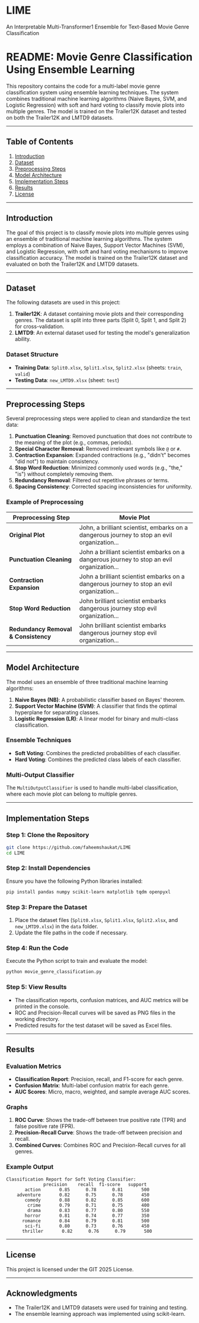 # LIME
An Interpretable Multi-Transformer1 Ensemble for Text-Based Movie Genre Classification

# README: Movie Genre Classification Using Ensemble Learning

This repository contains the code for a multi-label movie genre classification system using ensemble learning techniques. The system combines traditional machine learning algorithms (Naive Bayes, SVM, and Logistic Regression) with soft and hard voting to classify movie plots into multiple genres. The model is trained on the Trailer12K dataset and tested on both the Trailer12K and LMTD9 datasets.

---

## Table of Contents
1. [Introduction](#introduction)
2. [Dataset](#dataset)
3. [Preprocessing Steps](#preprocessing-steps)
4. [Model Architecture](#model-architecture)
5. [Implementation Steps](#implementation-steps)
6. [Results](#results)
7. [License](#license)

---

## Introduction

The goal of this project is to classify movie plots into multiple genres using an ensemble of traditional machine learning algorithms. The system employs a combination of Naive Bayes, Support Vector Machines (SVM), and Logistic Regression, with soft and hard voting mechanisms to improve classification accuracy. The model is trained on the Trailer12K dataset and evaluated on both the Trailer12K and LMTD9 datasets.

---

## Dataset

The following datasets are used in this project:
1. **Trailer12K**: A dataset containing movie plots and their corresponding genres. The dataset is split into three parts (Split 0, Split 1, and Split 2) for cross-validation.
2. **LMTD9**: An external dataset used for testing the model's generalization ability.

### Dataset Structure
- **Training Data**: `Split0.xlsx`, `Split1.xlsx`, `Split2.xlsx` (sheets: `train`, `valid`)
- **Testing Data**: `new_LMTD9.xlsx` (sheet: `test`)

---

## Preprocessing Steps

Several preprocessing steps were applied to clean and standardize the text data:
1. **Punctuation Cleaning**: Removed punctuation that does not contribute to the meaning of the plot (e.g., commas, periods).
2. **Special Character Removal**: Removed irrelevant symbols like `@` or `#`.
3. **Contraction Expansion**: Expanded contractions (e.g., "didn't" becomes "did not") to maintain consistency.
4. **Stop Word Reduction**: Minimized commonly used words (e.g., "the," "is") without completely removing them.
5. **Redundancy Removal**: Filtered out repetitive phrases or terms.
6. **Spacing Consistency**: Corrected spacing inconsistencies for uniformity.

### Example of Preprocessing
| **Preprocessing Step**              | **Movie Plot**                                                                                   |
|-------------------------------------|--------------------------------------------------------------------------------------------------|
| **Original Plot**                   | John, a brilliant scientist, embarks on a dangerous journey to stop an evil organization...      |
| **Punctuation Cleaning**            | John a brilliant scientist embarks on a dangerous journey to stop an evil organization...        |
| **Contraction Expansion**           | John a brilliant scientist embarks on a dangerous journey to stop an evil organization...        |
| **Stop Word Reduction**             | John brilliant scientist embarks dangerous journey stop evil organization...                     |
| **Redundancy Removal & Consistency**| John brilliant scientist embarks dangerous journey stop evil organization...                     |

---

## Model Architecture

The model uses an ensemble of three traditional machine learning algorithms:
1. **Naive Bayes (NB)**: A probabilistic classifier based on Bayes' theorem.
2. **Support Vector Machine (SVM)**: A classifier that finds the optimal hyperplane for separating classes.
3. **Logistic Regression (LR)**: A linear model for binary and multi-class classification.

### Ensemble Techniques
- **Soft Voting**: Combines the predicted probabilities of each classifier.
- **Hard Voting**: Combines the predicted class labels of each classifier.

### Multi-Output Classifier
The `MultiOutputClassifier` is used to handle multi-label classification, where each movie plot can belong to multiple genres.

---

## Implementation Steps

### Step 1: Clone the Repository
```bash
git clone https://github.com/faheemshaukat/LIME
cd LIME
```

### Step 2: Install Dependencies
Ensure you have the following Python libraries installed:
```bash
pip install pandas numpy scikit-learn matplotlib tqdm openpyxl
```

### Step 3: Prepare the Dataset
1. Place the dataset files (`Split0.xlsx`, `Split1.xlsx`, `Split2.xlsx`, and `new_LMTD9.xlsx`) in the `data` folder.
2. Update the file paths in the code if necessary.

### Step 4: Run the Code
Execute the Python script to train and evaluate the model:
```bash
python movie_genre_classification.py
```

### Step 5: View Results
- The classification reports, confusion matrices, and AUC metrics will be printed in the console.
- ROC and Precision-Recall curves will be saved as PNG files in the working directory.
- Predicted results for the test dataset will be saved as Excel files.

---

## Results

### Evaluation Metrics
- **Classification Report**: Precision, recall, and F1-score for each genre.
- **Confusion Matrix**: Multi-label confusion matrix for each genre.
- **AUC Scores**: Micro, macro, weighted, and sample average AUC scores.

### Graphs
1. **ROC Curve**: Shows the trade-off between true positive rate (TPR) and false positive rate (FPR).
2. **Precision-Recall Curve**: Shows the trade-off between precision and recall.
3. **Combined Curves**: Combines ROC and Precision-Recall curves for all genres.

### Example Output
```
Classification Report for Soft Voting Classifier:
              precision    recall  f1-score   support
       action       0.85      0.78      0.81       500
    adventure       0.82      0.75      0.78       450
       comedy       0.88      0.82      0.85       600
        crime       0.79      0.71      0.75       400
        drama       0.83      0.77      0.80       550
       horror       0.81      0.74      0.77       350
      romance       0.84      0.79      0.81       500
       sci-fi       0.80      0.73      0.76       450
      thriller       0.82      0.76      0.79       500
```

---

## License

This project is licensed under the GIT 2025 License.

---

## Acknowledgments
- The Trailer12K and LMTD9 datasets were used for training and testing.
- The ensemble learning approach was implemented using scikit-learn.
```
